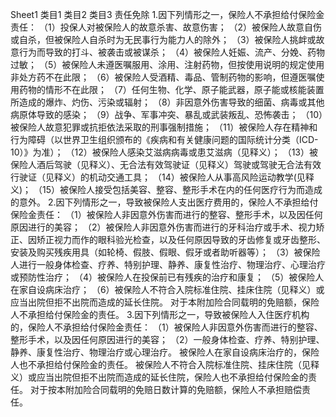 Sheet1
	类目1	类目2	类目3
	责任免除
		1.因下列情形之一，保险人不承担给付保险金责任：
			（1）投保人对被保险人的故意杀害、故意伤害；
			（2）被保险人故意自伤或自杀，但被保险人自杀时为无民事行为能力人的除外；
			（3）被保险人挑衅或故意行为而导致的打斗、被袭击或被谋杀；
			（4）被保险人妊娠、流产、分娩、药物过敏；
			（5）被保险人未遵医嘱服用、涂用、注射药物，但按使用说明的规定使用非处方药不在此限；
			（6）被保险人受酒精、毒品、管制药物的影响，但遵医嘱使用药物的情形不在此限；
			（7）任何生物、化学、原子能武器，原子能或核能装置所造成的爆炸、灼伤、污染或辐射；
			（8）非因意外伤害导致的细菌、病毒或其他病原体导致的感染；
			（9）战争、军事冲突、暴乱或武装叛乱、恐怖袭击；
			（10）被保险人故意犯罪或抗拒依法采取的刑事强制措施；
			（11）被保险人存在精神和行为障碍（以世界卫生组织颁布的《疾病和有关健康问题的国际统计分类（ICD-10）》为准）；
			（12）被保险人感染艾滋病病毒或患艾滋病（见释义）；
			（13）被保险人酒后驾驶（见释义）、无合法有效驾驶证（见释义）驾驶或驾驶无合法有效行驶证（见释义）的机动交通工具；
			（14）被保险人从事高风险运动教学(见释义)；
			（15）被保险人接受包括美容、整容、整形手术在内的任何医疗行为而造成的意外。
		2.因下列情形之一，导致被保险人支出医疗费用的，保险人不承担给付保险金责任：
			（1）被保险人非因意外伤害而进行的整容、整形手术，以及因任何原因进行的美容；
			（2）被保险人非因意外伤害而进行的牙科治疗或手术、视力矫正、因矫正视力而作的眼科验光检查，以及任何原因导致的牙齿修复或牙齿整形、安装及购买残疾用具（如轮椅、假肢、假眼、假牙或者助听器等）；
			（3）被保险人进行一般身体检查、疗养、特别护理、静养、康复性治疗、物理治疗、心理治疗或预防性治疗；
			（4）被保险人在投保前已有残疾的治疗和康复；
			（5）被保险人在家自设病床治疗；
			（6）被保险人不符合入院标准住院、挂床住院（见释义）或应当出院但拒不出院而造成的延长住院。
			对于本附加险合同载明的免赔额，保险人不承担给付保险金的责任。
		3.因下列情形之一，导致被保险人入住医疗机构的，保险人不承担给付保险金责任：
			（1）被保险人非因意外伤害而进行的整容、整形手术，以及因任何原因进行的美容；
			（2）一般身体检查、疗养、特别护理、静养、康复性治疗、物理治疗或心理治疗。
			被保险人在家自设病床治疗的，保险人也不承担给付保险金的责任。
			被保险人不符合入院标准住院、挂床住院（见释义）或应当出院但拒不出院而造成的延长住院，保险人也不承担给付保险金的责任。
			对于按本附加险合同载明的免赔日数计算的免赔额，保险人不承担赔偿责任。


